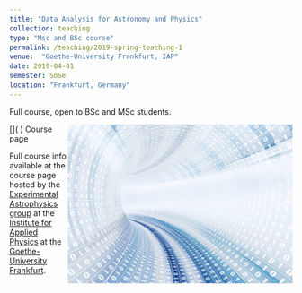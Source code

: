 ```yaml
---
title: "Data Analysis for Astronomy and Physics"
collection: teaching
type: "Msc and BSc course"
permalink: /teaching/2019-spring-teaching-1
venue:  "Goethe-University Frankfurt, IAP"
date: 2019-04-01
semester: SoSe
location: "Frankfurt, Germany"
---
```


Full course, open to BSc and MSc students.

<img style="float: right;" src="/images/Data-Large_edit_small.jpg" width="400">
[<i class="fas fa-link"></i>]( )  Course page

Full course info available at the course page hosted by the [Experimental Astrophysics group](https://exp-astro.de) at the [Institute for Applied Physics](https://www.uni-frankfurt.de/49311579/) at the [Goethe-University Frankfurt](https://www.uni-frankfurt.de).
